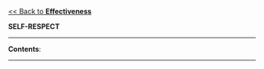 [<< Back to **Effectiveness**](https://pranigopu.github.io/effectiveness)

**SELF-RESPECT**

---

**Contents**:


---


